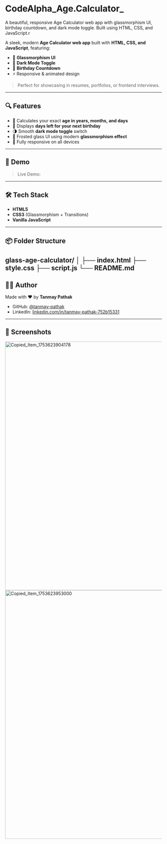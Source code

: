 # CodeAlpha_Age.Calculator_
A beautiful, responsive Age Calculator web app with glassmorphism UI, birthday countdown, and dark mode toggle. Built using HTML, CSS, and JavaScript.r

A sleek, modern **Age Calculator web app** built with **HTML, CSS, and JavaScript**, featuring:

- 🧊 **Glassmorphism UI**
- 🌙 **Dark Mode Toggle**
- 🎂 **Birthday Countdown**
- ⚡ Responsive & animated design

> Perfect for showcasing in resumes, portfolios, or frontend interviews.

---

## 🔍 Features

- 🎉 Calculates your exact **age in years, months, and days**
- 🎯 Displays **days left for your next birthday**
- 🌗 Smooth **dark mode toggle** switch
- 🧊 Frosted glass UI using modern **glassmorphism effect**
- 📱 Fully responsive on all devices

---

## 🚀 Demo

> Live Demo: 


---

## 🛠️ Tech Stack

- **HTML5**
- **CSS3** (Glassmorphism + Transitions)
- **Vanilla JavaScript**

---

## 📦 Folder Structure
glass-age-calculator/ │ ├── index.html ├── style.css ├── script.js └── README.md
---

## 👨‍💻 Author

Made with ❤️ by **Tanmay Pathak**

- GitHub: [@tanmay-pathak](https://github.com/tanmay-pathak)
- LinkedIn: [linkedin.com/in/tanmay-pathak-752b15331](https://linkedin.com/in/tanmay-pathak-752b15331)

---

## 📸 Screenshots 
<img width="525" height="800" alt="Copied_Item_1753623904178" src="https://github.com/user-attachments/assets/7da4cf27-a60a-44ad-a27c-643467c33238" />
<img width="545" height="800" alt="Copied_Item_1753623953000" src="https://github.com/user-attachments/assets/ede508fd-3329-47cd-b4e4-580d85f2a02e" />
